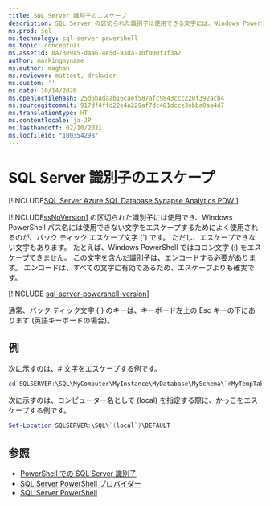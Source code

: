 ```yaml
---
title: SQL Server 識別子のエスケープ
description: SQL Server の区切られた識別子に使用できる文字には、Windows PowerShell パスでサポートされないものがあります。 これらの一部をバック ティック文字でエスケープする方法について学習します。
ms.prod: sql
ms.technology: sql-server-powershell
ms.topic: conceptual
ms.assetid: 8a73e945-daa6-4e5d-93da-10f000f1f3a2
author: markingmyname
ms.author: maghan
ms.reviewer: matteot, drskwier
ms.custom: ''
ms.date: 10/14/2020
ms.openlocfilehash: 25d6badaab16caef587afc9843ccc220f392acb4
ms.sourcegitcommit: 917df4ffd22e4a229af7dc481dcce3ebba0aa4d7
ms.translationtype: HT
ms.contentlocale: ja-JP
ms.lasthandoff: 02/10/2021
ms.locfileid: "100354298"
---
```

# <a name="escape-sql-server-identifiers"></a>SQL Server 識別子のエスケープ

[!INCLUDE[SQL Server Azure SQL Database Synapse Analytics PDW ](../includes/applies-to-version/sql-asdb-asdbmi-asa-pdw.md)]

[!INCLUDE[ssNoVersion](../includes/ssnoversion-md.md)] の区切られた識別子には使用でき、Windows PowerShell パス名には使用できない文字をエスケープするためによく使用されるのが、バック ティック エスケープ文字 (`) です。 ただし、エスケープできない文字もあります。 たとえば、Windows PowerShell ではコロン文字 (:) をエスケープできません。 この文字を含んだ識別子は、エンコードする必要があります。 エンコードは、すべての文字に有効であるため、エスケープよりも確実です。  

[!INCLUDE [sql-server-powershell-version](../includes/sql-server-powershell-version.md)]

通常、バック ティック文字 (`) のキーは、キーボード左上の Esc キーの下にあります (英語キーボードの場合)。  

## <a name="examples"></a>例

次に示すのは、# 文字をエスケープする例です。  

```powershell
cd SQLSERVER:\SQL\MyComputer\MyInstance\MyDatabase\MySchema\`#MyTempTable  
```

次に示すのは、コンピューター名として (local) を指定する際に、かっこをエスケープする例です。  

```powershell
Set-Location SQLSERVER:\SQL\`(local`)\DEFAULT  
```

## <a name="see-also"></a>参照

- [PowerShell での SQL Server 識別子](sql-server-identifiers-in-powershell.md)
- [SQL Server PowerShell プロバイダー](sql-server-powershell-provider.md)
- [SQL Server PowerShell](sql-server-powershell.md)